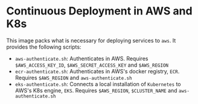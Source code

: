 # Continuous Deployment in AWS and K8s

This image packs what is necessary for deploying services to `aws`. It provides the following scripts:

* `aws-authenticate.sh`: Authenticates in AWS. Requires `$AWS_ACCESS_KEY_ID`, `$AWS_SECRET_ACCESS_KEY` and `$AWS_REGION`
* `ecr-authenticate.sh`: Authenticates in AWS's docker registry, `ECR`. Requires `$AWS_REGION` and `aws-authenticate.sh`
* `eks-authenticate.sh`: Connects a local installation of `Kubernetes` to AWS's K8s engine, `EKS`. Requires `$AWS_REGION`, `$CLUSTER_NAME` and `aws-authenticate.sh`

